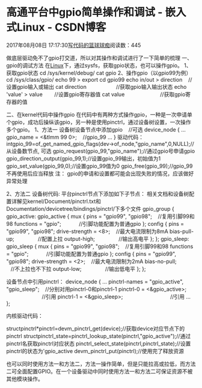 
# 高通平台中gpio简单操作和调试 - 嵌入式Linux - CSDN博客

2017年08月08日 17:17:30[写代码的篮球球痴](https://me.csdn.net/weiqifa0)阅读数：445


做底层驱动免不了gpio打交道，所以对其操作和调试进行了一下简单的梳理
一、gpio的调试方法
在[Linux](http://lib.csdn.net/base/linux)下，通过sysfs，获取gpio状态，也可以操作gpio。
1、获取gpio状态
cd /sys/kernel/debug/
cat gpio
2、操作gpio（以gpio99为例）
cd /sys/class/gpio/
echo 99 > export
cd gpio99
echo in/out > direction    //设置gpio输入或输出
cat direction                    //获取gpio输入输出状态
echo 'value' > value        //设置gpio寄存器值
cat value                        //获取gpio寄存器的值

二、在kernel代码中操作gpio
在代码中有两种方式操作gpio，一种是一次申请单个gpio，成功后操纵该gpio，另一种是使用pinctrl，通过设备树设置，一次操作多个gpio。
1、方法一
设备树设备节点中添加gpio    //可选
device_node {
...
gpio_name = <&tlmm 99 0>;    //gpio_99
...
}
驱动代码：
intgpio_99=of_get_named_gpio_flags(dev->of_node,"gpio_name",0,NULL);//从设备数节点, 可选
gpio_request(gpio_99,"gpio_name");//通过gpio号申请gpio
gpio_direction_output(gpio_99,1);//设置gpio_99输出，初始值为1
gpio_set_value(gpio_99,0);//设置gpio_99值为0
gpio_free(gpio_99);//gpio_99不再使用后应当释放
注：
gpio的申请和设置都可能会出现失败的情况，应该做好异常处理

2、方法二
设备树代码:
平台pinctrl节点下添加如下子节点：
相关文档和设备树配置详解见kernel/Document/pinctrl.txt和Documentation/devicetree/bindings/pinctrl/下多个文件
gpio_group {
gpio_active: gpio_active {
mux {
pins = "gpio99", "gpio98";    //复用引脚99和98
functions = "gpio";            //引脚功能配置为普通gpio
};
config {
pins = "gpio99", "gpio98";
drive-strength = <8>;    //最大电流限制为8mA
bias-pull-up;                //配置上拉
output-high;                //输出高电平
};
};
gpio_sleep: gpio_sleep {
mux {
pins = "gpio99", "gpio98";    //复用引脚99和98
functions = "gpio";            //引脚功能配置为普通gpio
};
config {
pins = "gpio99", "gpio98";
drive-strength = <2>;    //最大电流限制为2mA
bias-no-pull;                //不上拉也不下拉
output-low;                //输出低电平
};
};

设备节点中引用pinctrl：
device_node {
...
pinctrl-names = "gpio_active", "gpio_sleep";    //分别对用pinctrl-0和pinctrl-1
pinctrl-0 = <&gpio_active>;                               //引用
pinctrl-1 = <&gpio_sleep>;                                //引用
...
};

内核驱动代码：

structpinctrl*pinctrl=devm_pinctrl_get(device);//获取device对应节点下的pinctrl
structpinctrl_state=pinctrl_lookup_state(pinctrl,"gpio_active");//通过pinctrl名获取pinctrl对应状态
pinctrl_select_state(pinctrl,pinctrl_state);//设置pinctrl的状态为'gpio_active
devm_pinctrl_put(pinctrl);//使用完了释放资源

也可以同时使用方法一和方法二，方法一操作简单，但是只能拉高或拉低，而方法二可全面配置GPIO。在一个设备驱动中同时使用方法一和方法二可保证资源不被其他模块操作。

